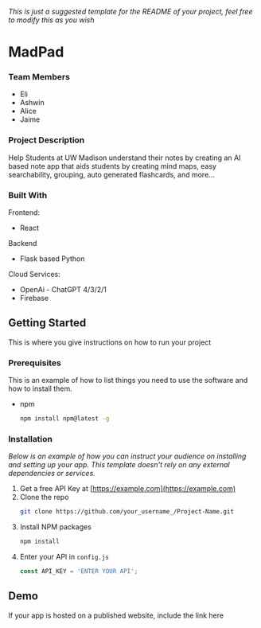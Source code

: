 _This is just a suggested template for the README of your project, feel free to modify this as you wish_
# MadPad

### Team Members
- Eli
- Ashwin
- Alice
- Jaime

### Project Description
Help Students at UW Madison understand their notes by creating an AI based note app that aids students by creating mind maps, easy searchability, grouping, auto generated flashcards, and more…

### Built With
Frontend:
- React

Backend	
- Flask based Python

Cloud Services:
- OpenAi - ChatGPT 4/3/2/1
- Firebase

## Getting Started
This is where you give instructions on how to run your project

### Prerequisites

This is an example of how to list things you need to use the software and how to install them.
* npm
  ```sh
  npm install npm@latest -g
  ```

### Installation

_Below is an example of how you can instruct your audience on installing and setting up your app. This template doesn't rely on any external dependencies or services._

1. Get a free API Key at [https://example.com](https://example.com)
2. Clone the repo
   ```sh
   git clone https://github.com/your_username_/Project-Name.git
   ```
3. Install NPM packages
   ```sh
   npm install
   ```
4. Enter your API in `config.js`
   ```js
   const API_KEY = 'ENTER YOUR API';
   ```
## Demo
If your app is hosted on a published website, include the link here
